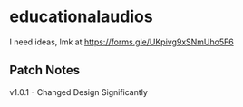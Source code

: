 # educationalaudios

I need ideas, lmk at https://forms.gle/UKpivg9xSNmUho5F6


## Patch Notes

v1.0.1 - Changed Design Significantly
